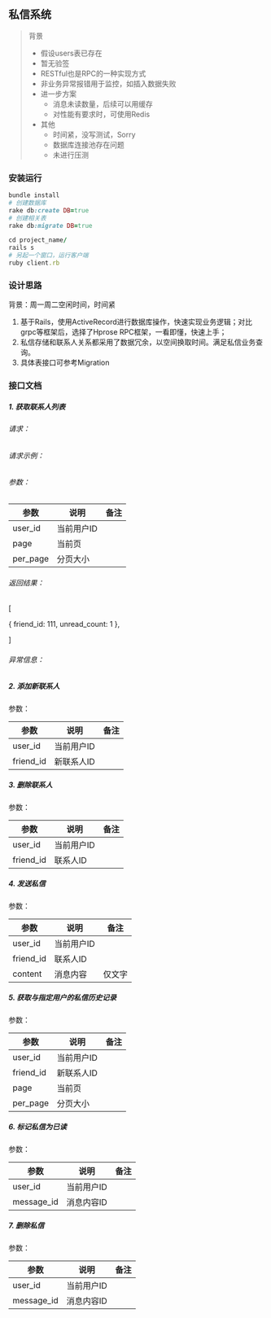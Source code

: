 ## 私信系统

> 背景
>
> - 假设users表已存在
> - 暂无验签
> - RESTful也是RPC的一种实现方式
> - 非业务异常报错用于监控，如插入数据失败
> - 进一步方案
>   - 消息未读数量，后续可以用缓存
>   - 对性能有要求时，可使用Redis
> - 其他
>   - 时间紧，没写测试，Sorry
>   - 数据库连接池存在问题
>   - 未进行压测

### 安装运行
```ruby
bundle install
# 创建数据库
rake db:create DB=true
# 创建相关表
rake db:migrate DB=true

cd project_name/
rails s
# 另起一个窗口，运行客户端
ruby client.rb
```



### 设计思路

背景：周一周二空闲时间，时间紧

1. 基于Rails，使用ActiveRecord进行数据库操作，快速实现业务逻辑；对比grpc等框架后，选择了Hprose RPC框架，一看即懂，快速上手；
2. 私信存储和联系人关系都采用了数据冗余，以空间换取时间。满足私信业务查询。
3. 具体表接口可参考Migration

### 接口文档

##### 1. 获取联系人列表

###### 请求：

###### 请求示例：

###### 参数：

| 参数       | 说明     | 备注   |
| -------- | ------ | ---- |
| user_id  | 当前用户ID |      |
| page     | 当前页    |      |
| per_page | 分页大小   |      |

###### 返回结果：

[

{ friend_id: 111, unread_count: 1 },

]

###### 异常信息：



##### 2. 添加新联系人

参数：

| 参数        | 说明     | 备注   |
| --------- | ------ | ---- |
| user_id   | 当前用户ID |      |
| friend_id | 新联系人ID |      |



##### 3. 删除联系人

参数：

| 参数        | 说明     | 备注   |
| --------- | ------ | ---- |
| user_id   | 当前用户ID |      |
| friend_id | 联系人ID  |      |

##### 4. 发送私信

参数：

| 参数        | 说明     | 备注   |
| --------- | ------ | ---- |
| user_id   | 当前用户ID |      |
| friend_id | 联系人ID  |      |
| content   | 消息内容   | 仅文字  |



##### 5. 获取与指定用户的私信历史记录

参数：

| 参数        | 说明     | 备注   |
| --------- | ------ | ---- |
| user_id   | 当前用户ID |      |
| friend_id | 新联系人ID |      |
| page      | 当前页    |      |
| per_page  | 分页大小   |      |



##### 6. 标记私信为已读

参数：

| 参数         | 说明     | 备注   |
| ---------- | ------ | ---- |
| user_id    | 当前用户ID |      |
| message_id | 消息内容ID |      |



##### 7. 删除私信

参数：

| 参数         | 说明     | 备注   |
| ---------- | ------ | ---- |
| user_id    | 当前用户ID |      |
| message_id | 消息内容ID |      |

